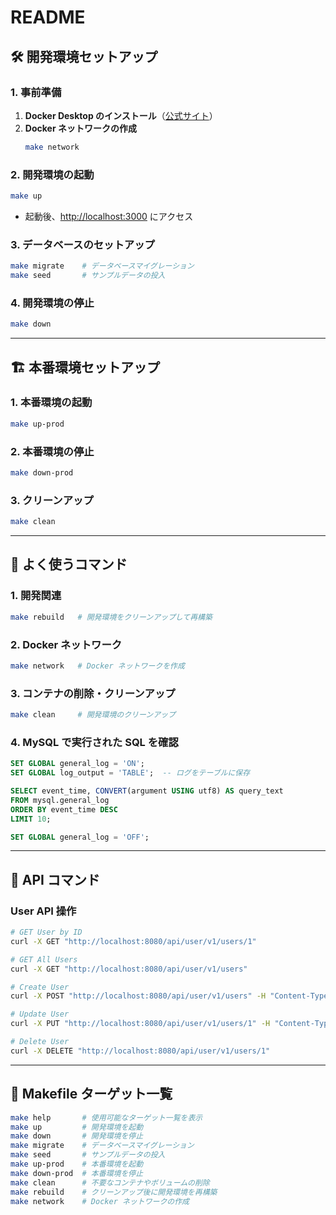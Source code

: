 # README

## **🛠 開発環境セットアップ**

### **1. 事前準備**

1. **Docker Desktop のインストール**（[公式サイト](https://docs.docker.com/get-docker)）
2. **Docker ネットワークの作成**
   ```sh
   make network
   ```

### **2. 開発環境の起動**

```sh
make up
```

- 起動後、[http://localhost:3000](http://localhost:3000) にアクセス

### **3. データベースのセットアップ**

```sh
make migrate    # データベースマイグレーション
make seed       # サンプルデータの投入
```

### **4. 開発環境の停止**

```sh
make down
```

---

## **🏗 本番環境セットアップ**

### **1. 本番環境の起動**

```sh
make up-prod
```

### **2. 本番環境の停止**

```sh
make down-prod
```

### **3. クリーンアップ**

```sh
make clean
```

---

## **📌 よく使うコマンド**

### **1. 開発関連**

```sh
make rebuild   # 開発環境をクリーンアップして再構築
```

### **2. Docker ネットワーク**

```sh
make network   # Docker ネットワークを作成
```

### **3. コンテナの削除・クリーンアップ**

```sh
make clean     # 開発環境のクリーンアップ
```

### **4. MySQL で実行された SQL を確認**

```sql
SET GLOBAL general_log = 'ON';
SET GLOBAL log_output = 'TABLE';  -- ログをテーブルに保存

SELECT event_time, CONVERT(argument USING utf8) AS query_text
FROM mysql.general_log
ORDER BY event_time DESC
LIMIT 10;

SET GLOBAL general_log = 'OFF';
```

---

## **📡 API コマンド**

### **User API 操作**

```sh
# GET User by ID
curl -X GET "http://localhost:8080/api/user/v1/users/1"

# GET All Users
curl -X GET "http://localhost:8080/api/user/v1/users"

# Create User
curl -X POST "http://localhost:8080/api/user/v1/users" -H "Content-Type: application/json" -d '{"name":"Alice","email":"alice@example.com","password":"password","role":"user"}'

# Update User
curl -X PUT "http://localhost:8080/api/user/v1/users/1" -H "Content-Type: application/json" -d '{"name":"Alice Updated","email":"alice@example.com","role":"admin"}'

# Delete User
curl -X DELETE "http://localhost:8080/api/user/v1/users/1"
```

---

## **📖 Makefile ターゲット一覧**

```sh
make help       # 使用可能なターゲット一覧を表示
make up         # 開発環境を起動
make down       # 開発環境を停止
make migrate    # データベースマイグレーション
make seed       # サンプルデータの投入
make up-prod    # 本番環境を起動
make down-prod  # 本番環境を停止
make clean      # 不要なコンテナやボリュームの削除
make rebuild    # クリーンアップ後に開発環境を再構築
make network    # Docker ネットワークの作成
```
